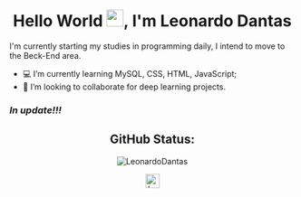 <h1 align="center">Hello World <img src="https://raw.githubusercontent.com/kaueMarques/kaueMarques/master/hi.gif" width="30px">, I'm Leonardo Dantas</h1>

I'm currently starting my studies in programming daily, I intend to move to the Beck-End area.

- :computer: I’m currently learning MySQL, CSS, HTML, JavaScript;
- 🤝 I’m looking to collaborate for deep learning projects. 

### *In update!!!*

<h2 align="center">GitHub Status:</h2>

<p align="center">
<img src="https://github-readme-stats.vercel.app/api?username=LeoDantasSS&show_icons=true&theme=radical" alt="LeonardoDantas"/> 
</p>
<!-- [![Top Langs](https://github-readme-stats.vercel.app/api/top-langs/?username=LeoDantasSS&langs_count=8_icons=true&theme=radical)](https://github.com/LeoDantasSS/github-readme-stats) -->


<p align="center">
  <a href="https://www.linkedin.com/in/leonardo-dantas-1648381b4/" target="blank"><img align="center" src="https://cdn.jsdelivr.net/npm/simple-icons@3.0.1/icons/linkedin.svg" alt="Leonardo Dantas" height="25" width="25" /></a>
</p>

